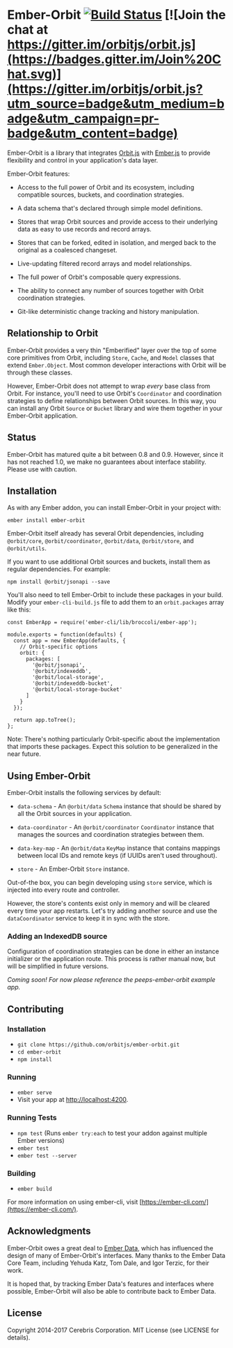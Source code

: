 # Ember-Orbit [![Build Status](https://secure.travis-ci.org/orbitjs/ember-orbit.png?branch=master)](http://travis-ci.org/orbitjs/ember-orbit) [![Join the chat at https://gitter.im/orbitjs/orbit.js](https://badges.gitter.im/Join%20Chat.svg)](https://gitter.im/orbitjs/orbit.js?utm_source=badge&utm_medium=badge&utm_campaign=pr-badge&utm_content=badge)

Ember-Orbit is a library that integrates
[Orbit.js](https://github.com/orbitjs/orbit) with
[Ember.js](https://github.com/emberjs/ember.js) to provide flexibility and
control in your application's data layer.

Ember-Orbit features:

* Access to the full power of Orbit and its ecosystem, including compatible
  sources, buckets, and coordination strategies.

* A data schema that's declared through simple model definitions.

* Stores that wrap Orbit sources and provide access to their underlying data as
  easy to use records and record arrays.

* Stores that can be forked, edited in isolation, and merged back to the
  original as a coalesced changeset.

* Live-updating filtered record arrays and model relationships.

* The full power of Orbit's composable query expressions.

* The ability to connect any number of sources together with Orbit coordination
  strategies.

* Git-like deterministic change tracking and history manipulation.

## Relationship to Orbit

Ember-Orbit provides a very thin "Emberified" layer over the top of some core
primitives from Orbit, including `Store`, `Cache`, and `Model` classes that
extend `Ember.Object`. Most common developer interactions with Orbit will be
through these classes.

However, Ember-Orbit does not attempt to wrap _every_ base class from Orbit.
For instance, you'll need to use Orbit's `Coordinator` and coordination
strategies to define relationships between Orbit sources. In this way, you can
install any Orbit `Source` or `Bucket` library and wire them together in your
Ember-Orbit application.

## Status

Ember-Orbit has matured quite a bit between 0.8 and 0.9. However, since it has
not reached 1.0, we make no guarantees about interface stability. Please use
with caution.

## Installation

As with any Ember addon, you can install Ember-Orbit in your project with:

```
ember install ember-orbit
```

Ember-Orbit itself already has several Orbit dependencies, including
`@orbit/core`, `@orbit/coordinator`, `@orbit/data`, `@orbit/store`, and
`@orbit/utils`.

If you want to use additional Orbit sources and buckets, install them as
regular dependencies. For example:

```
npm install @orbit/jsonapi --save
```

You'll also need to tell Ember-Orbit to include these packages in your build.
Modify your `ember-cli-build.js` file to add them to an `orbit.packages` array
like this:

```
const EmberApp = require('ember-cli/lib/broccoli/ember-app');

module.exports = function(defaults) {
  const app = new EmberApp(defaults, {
    // Orbit-specific options
    orbit: {
      packages: [
        '@orbit/jsonapi',
        '@orbit/indexeddb',
        '@orbit/local-storage',
        '@orbit/indexeddb-bucket',
        '@orbit/local-storage-bucket'
      ]
    }
  });

  return app.toTree();
};
```

Note: There's nothing particularly Orbit-specific about the implementation
that imports these packages. Expect this solution to be generalized in the near
future.

## Using Ember-Orbit

Ember-Orbit installs the following services by default:

* `data-schema` - An `@orbit/data` `Schema` instance that should be shared by
  all the Orbit sources in your application.

* `data-coordinator` - An `@orbit/coordinator` `Coordinator` instance that
  manages the sources and coordination strategies between them.

* `data-key-map` - An `@orbit/data` `KeyMap` instance that contains mappings
  between local IDs and remote keys (if UUIDs aren't used throughout).

* `store` - An Ember-Orbit `Store` instance.

Out-of-the box, you can begin developing using `store` service, which is
injected into every route and controller.

However, the store's contents exist only in memory and will be cleared every
time your app restarts. Let's try adding another source and use the
`dataCoordinator` service to keep it in sync with the store.

### Adding an IndexedDB source

Configuration of coordination strategies can be done in either an
instance initializer or the application route. This process is rather manual
now, but will be simplified in future versions.

_Coming soon! For now please reference the peeps-ember-orbit example app._

## Contributing

### Installation

* `git clone https://github.com/orbitjs/ember-orbit.git`
* `cd ember-orbit`
* `npm install`

### Running

* `ember serve`
* Visit your app at [http://localhost:4200](http://localhost:4200).

### Running Tests

* `npm test` (Runs `ember try:each` to test your addon against multiple Ember versions)
* `ember test`
* `ember test --server`

### Building

* `ember build`

For more information on using ember-cli, visit [https://ember-cli.com/](https://ember-cli.com/).

## Acknowledgments

Ember-Orbit owes a great deal to [Ember Data](https://github.com/emberjs/data),
which has influenced the design of many of Ember-Orbit's interfaces. Many thanks
to the Ember Data Core Team, including Yehuda Katz, Tom Dale, and Igor Terzic,
for their work.

It is hoped that, by tracking Ember Data's features and interfaces where
possible, Ember-Orbit will also be able to contribute back to Ember Data.


## License

Copyright 2014-2017 Cerebris Corporation. MIT License (see LICENSE for details).
